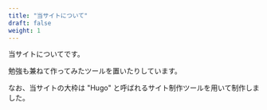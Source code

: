 ```yaml
---
title: "当サイトについて"
draft: false
weight: 1
---
```


当サイトについてです。

<!--more-->

勉強も兼ねて作ってみたツールを置いたりしています。  
  
なお、当サイトの大枠は "Hugo" と呼ばれるサイト制作ツールを用いて制作しました。  
  
